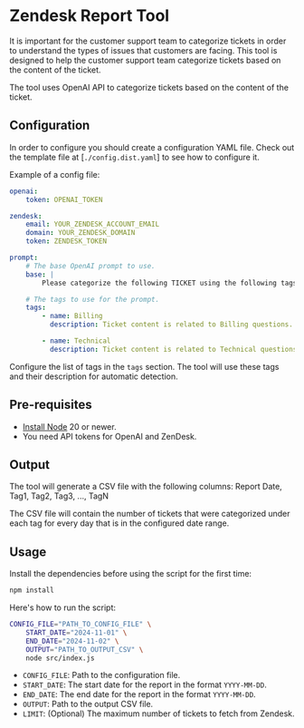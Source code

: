 # Zendesk Report Tool

It is important for the customer support team to categorize tickets in order to
understand the types of issues that customers are facing. This tool is designed
to help the customer support team categorize tickets based on the content of the
ticket.

The tool uses OpenAI API to categorize tickets based on the content of the
ticket.

## Configuration

In order to configure you should create a configuration YAML file. Check out
the template file at [`./config.dist.yaml`] to see how to configure it.

Example of a config file:

```yaml
openai:
    token: OPENAI_TOKEN

zendesk:
    email: YOUR_ZENDESK_ACCOUNT_EMAIL
    domain: YOUR_ZENDESK_DOMAIN
    token: ZENDESK_TOKEN

prompt:
    # The base OpenAI prompt to use.
    base: |
        Please categorize the following TICKET using the following tags:

    # The tags to use for the prompt.
    tags:
        - name: Billing
          description: Ticket content is related to Billing questions.

        - name: Technical
          description: Ticket content is related to Technical questions.
```

Configure the list of tags in the `tags` section. The tool will use these tags
and their description for automatic detection.

## Pre-requisites

* [Install Node](https://nodejs.org/en/download/package-manager) 20 or newer.
* You need API tokens for OpenAI and ZenDesk.

## Output

The tool will generate a CSV file with the following columns:
Report Date, Tag1, Tag2, Tag3, ..., TagN

The CSV file will contain the number of tickets that were categorized under each
tag for every day that is in the configured date range.

## Usage

Install the dependencies before using the script for the first time:

```bash
npm install
```

Here's how to run the script:

```bash
CONFIG_FILE="PATH_TO_CONFIG_FILE" \
    START_DATE="2024-11-01" \
    END_DATE="2024-11-02" \
    OUTPUT="PATH_TO_OUTPUT_CSV" \
    node src/index.js
```

* `CONFIG_FILE`: Path to the configuration file.
* `START_DATE`: The start date for the report in the format `YYYY-MM-DD`.
* `END_DATE`: The end date for the report in the format `YYYY-MM-DD`.
* `OUTPUT`: Path to the output CSV file.
* `LIMIT`: (Optional) The maximum number of tickets to fetch from Zendesk.
